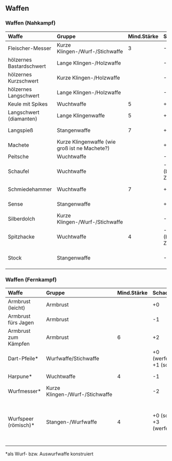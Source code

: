 ## Waffen

### Waffen \(Nahkampf\)

| Waffe | Gruppe | Mind.Stärke | Schaden | Attribut | Kg | Ini | Preis | Häufigkeit | Besonderes |  |  |
| :--- | :--- | :--- | :--- | :--- | :--- | :--- | :--- | :--- | :--- | :--- | :--- |
| Fleischer-Messer | Kurze Klingen-/Wurf-/Stichwaffe | 3 | -1 | ST/GE | 1 | +0 | 12 TT | häufig - mittel |  |  |  |
| hölzernes Bastardschwert | Lange Klingen-/Holzwaffe |  | -1 | ST/GE | 1 | +1 | 4 TT | häufig - mittel |  |  |  |
| hölzernes Kurzschwert | Kurze Klingen-/Holzwaffe |  | -1 | ST/GE | 0,8 | +1 | 2 TT | häufig - mittel |  |  |  |
| hölzernes Langschwert | Lange Klingen-/Holzwaffe |  | -1 | ST/GE | 1,2 | +1 | 4 TT | häufig - mittel |  |  |  |
| Keule mit Spikes | Wuchtwaffe | 5 | +1 | ST | 3,5 | -1 | 1 TT | mittel |  |  |  |
| Langschwert \(diamanten\) | Lange Klingenwaffe | 5 | +6 | ST/GE | 4 | +2 | 50.000 GF | extrem selten |  |  |  |
| Langspieß | Stangenwaffe | 7 | +1 | GE | 8 | -2 | 14 TT | eher selten | 5 m lang, KB -2 | selten |  |
| Machete | Kurze Klingenwaffe (wie groß ist ne Machete?) | | +0 | ST | 2,5 | -1 | 10 TT | mittel - selten | |
| Peitsche | Wuchtwaffe |  | -1 | ST/GE | 1 | -1 | 3 TT | mittel |  |  |  |
| Schaufel | Wuchtwaffe |  | -2/-1 \(bei Zweihand\) | ST/GE | 2 | +0 | 10 TT | mittel |  |  |  |
| Schmiedehammer | Wuchtwaffe | 7 | +1 | ST | 7 | -2 | 4 GF | mittel - selten |  |  |  |
| Sense | Stangenwaffe | | +1 | ST/GE | 4 | -1 | 18 TT | eher selten | |
| Silberdolch | Kurze Klingen-/Wurf-/Stichwaffe |  | -2 | ST/GE | 0,5 | +2 | 12 TT | selten |  |  |  |
| Spitzhacke | Wuchtwaffe | 4 | -1/+0 \(bei Zweihand\) | ST | 3,5 | -2/-1 \(bei Zweihand\) | 8 TT | mittel |  |  |  |
| Stock | Stangenwaffe |  | -2 | ST/GE | 0,5 | +1/+2 \(bei Zweihand\) | 0 | häufig |  |  |  |

### Waffen \(Fernkampf\)

| Waffe | Gruppe | Mind.Stärke | Schaden | Attribut | Kg | Ini | Preis | Häufigkeit | Besonderes |
| :--- | :--- | :--- | :--- | :--- | :--- | :--- | :--- | :--- | :--- |
| Armbrust \(leicht\) | Armbrust |  | +0 | GE | 3,5 | +2 | 6 GF | mittel - selten |  |
| Armbrust fürs Jagen | Armbrust |  | -1 | GE | 4,5 | +3 | 7 GF | selten |  |
| Armbrust zum Kämpfen | Armbrust | 6 | +2 | GE | 10 | +0 | 10 GF | selten |  |
| Dart-Pfeile\* | Wurfwaffe/Stichwaffe |  | +0 \(werfen\), +1 \(so\) | ST /GE | 0,6 | +4 \(werfen\), +1 \(so\) | 5 TT | selten |  |
| Harpune\* | Wuchtwaffe | 4 | -1 | GE | 3,5 | +1 | 16 TT | mittel - selten |  |
| Wurfmesser\* | Kurze Klingen-/Wurf-/Stichwaffe |  | -2 | ST/GE | 0,5 | +2 | 7 TT | häufig - mittel |  |
| Wurfspeer \(römisch\)\* | Stangen-/Wurfwaffe | 4 | +0 \(so\), +3 \(werfen\) | ST/GE | 4 | -1 | 2 TT | mittel | 1 Wurf \(danach kaputt\), macht bei Treffer Schilde unbrauchbar |

\*als Wurf- bzw. Auswurfwaffe konstruiert
